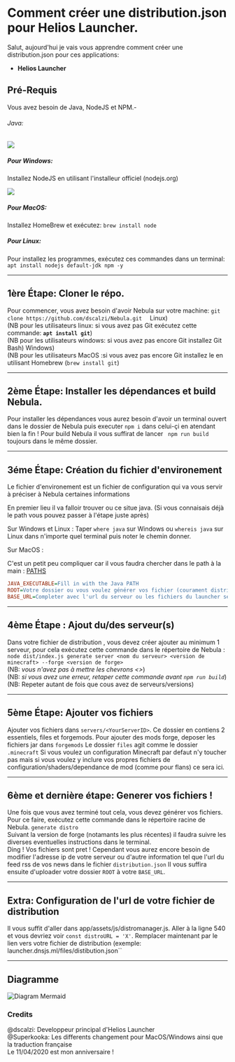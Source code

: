 # Comment créer une distribution.json pour Helios Launcher.
Salut, aujourd'hui je vais vous apprendre comment créer une distribution.json pour ces applications:
- **Helios Launcher**

## Pré-Requis
Vous avez besoin de Java, NodeJS et NPM.-
###### Java:
![](https://i.imgur.com/VQZoYWq.png)

##### Pour Windows:
Installez NodeJS en utilisant l'installeur officiel (nodejs.org)

![](https://i.imgur.com/NjiTQax.png)


##### Pour MacOS:
Installez HomeBrew et exécutez:
``brew install node``


##### Pour Linux:
Pour installez les programmes, exécutez ces commandes dans un terminal:
``apt install nodejs default-jdk npm -y ``

---

## 1ère Étape: Cloner le répo.
Pour commencer, vous avez besoin d'avoir Nebula sur votre machine:
``git clone https://github.com/dscalzi/Nebula.git  ``
Linux)\
(NB pour les utilisateurs linux: si vous avez pas Git exécutez cette commande:  **``apt install git``**)\
(NB pour les utilisateurs windows: si vous avez pas encore Git installez Git Bash)
Windows)\
(NB pour les utilisateurs MacOS :si vous avez pas encore Git installez le en utilisant Homebrew  (``brew install git``)

---

## 2ème Étape: Installer les dépendances et build Nebula.
Pour installer les dépendances vous aurez besoin d'avoir un terminal ouvert dans le dossier de Nebula puis executer ``npm i`` dans celui-çi en atendant bien la fin ! Pour build Nebula il vous suffirat de lancer `` npm run build`` toujours dans le même dossier.

---

## 3éme Étape: Création du fichier d'environement
Le fichier d'environement est un fichier de configuration qui va vous servir à préciser à Nebula certaines informations

En premier lieu il va falloir trouver ou ce situe java. (Si vous connaisais déjà le path vous pouvez passer à l'étape juste après)

Sur Windows et Linux : 
Taper ``where java`` sur Windows ou ``whereis java`` sur Linux dans n'importe quel terminal puis noter le chemin donner.

Sur MacOS :

C'est un petit peu compliquer car il vous faudra chercher dans le path à la main : [PATHS](https://alvinalexander.com/java/mac-os-x-java_home-location/)
```ini
JAVA_EXECUTABLE=Fill in with the Java PATH
ROOT=Votre dossier ou vous voulez générer vos fichier (courament distribution)
BASE_URL=Completer avec l'url du serveur ou les fichiers du launcher seront hebergés  (exemple: files .dnsjs.ml/launcher) 
```

---

## 4ème Étape : Ajout du/des serveur(s)

Dans votre fichier de distribution , vous devez créer ajouter au minimum 1 serveur, pour cela exécutez cette commande dans le répertoire de Nebula :
`` node dist/index.js generate server <nom du serveur> <version de minecraft> --forge <version de forge>`` \
(NB: *vous n'avez pas à mettre les chevrons <>*)\
(NB: *si vous avez une erreur, retaper cette commande avant ``npm run build``*)\
(NB: Repeter autant de fois que cous avez de serveurs/versions)

---

## 5ème Étape:  Ajouter vos fichiers
Ajouter vos fichiers dans ``servers/<YourServerID>``. Ce dossier en contiens 2 essentiels, files et forgemods. Pour ajouter des mods forge, deposer les fichiers jar dans ``forgemods`` Le dossier ``files`` agit comme le dossier ``.minecraft`` Si vous voulez un configuration Minecraft par defaut n'y toucher pas mais si vous voulez y inclure vos propres fichiers de configuration/shaders/dependance de mod (comme pour flans) ce sera ici.

---

## 6ème et dernière étape: Generer vos fichiers ! 

Une fois que vous avez terminé tout cela, vous devez générer vos fichiers. Pour ce faire, exécutez cette commande dans le répertoire racine de Nebula. `generate distro` \
Suivant la version de forge (notamants les plus récentes) il faudra suivre les diverses eventuelles instructions dans le terminal. \
Ding ! Vos fichiers sont pret ! Cependant vous aurez encore besoin de modifier l'adresse ip de votre serveur ou d'autre information tel que l'url du feed rss de vos news dans le fichier ``distribution.json`` Il vous suffira ensuite d'uploader votre dossier ``ROOT`` à votre ``BASE_URL``.

---

## Extra: Configuration de l'url de votre fichier de distribution

Il vous suffit d'aller dans  app/assets/js/distromanager.js. Aller à la ligne 540 et vous devriez voir `const distroURL = 'X'`. Remplacer maintenant par le lien vers votre fichier de distribution (exemple: launcher.dnsjs.ml/files/distibution.json``


---

## Diagramme


![Diagram Mermaid](https://i.imgur.com/OmsIoe5.png)

### Credits

@dscalzi: Developpeur principal d'Helios Launcher \
@Superkooka: Les differents changement pour MacOS/Windows ainsi que la traduction française \
Le 11/04/2020 est mon anniversaire !
<!--stackedit_data:
eyJoaXN0b3J5IjpbMzU3MTg5ODQ0LDk1MDA2MTc0NV19
-->
